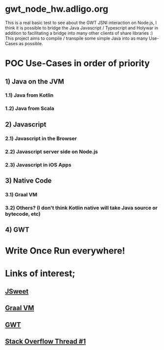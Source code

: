 # gwt_node_hw.adligo.org
This is a real basic test to see about the GWT JSNI interaction on Node.js, I think it is possible to bridge the Java Javascript / Typescript and Holywar in addition to facilitating a bridge into many other clients of share libraries :)  This project aims to compile / transpile some simple Java into as many Use-Cases as possible.  

# POC Use-Cases in order of priority
## 1) Java on the JVM
### 1.1) Java from Kotlin
### 1.2) Java from Scala
## 2) Javascript
### 2.1) Javascript in the Browser
### 2.2) Javascript server side on Node.js
### 2.3) Javascript in iOS Apps 
## 3) Native Code
### 3.1) Graal VM
### 3.2) Others? (I don't think Kotlin native will take Java source or bytecode, etc)
## 4) GWT

# Write Once Run everywhere!

# Links of interest;
## <a href="http://www.jsweet.org/" target="_blank">JSweet</a>
## <a href="https://www.graalvm.org/reference-manual/native-image/" target="_blank">Graal VM</a>
## <a href="http://www.gwtproject.org/" target="_blank">GWT</a>
## <a href="https://stackoverflow.com/questions/57625909/are-there-any-examples-of-using-gwt-for-nodejs" target="_blank">Stack Overflow Thread #1</a>




